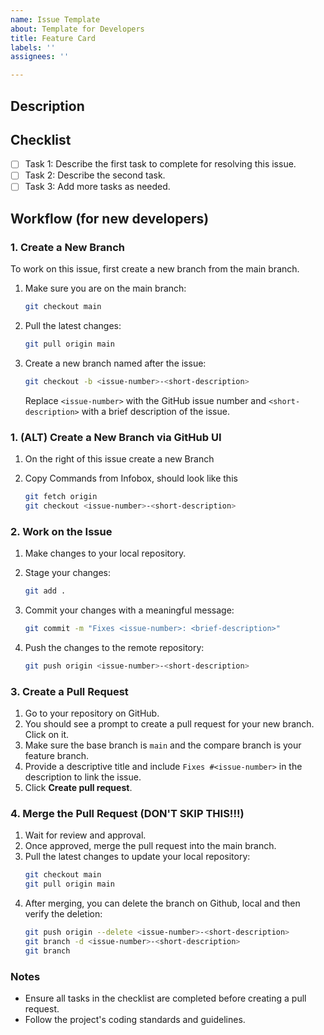 ```yaml
---
name: Issue Template
about: Template for Developers
title: Feature Card
labels: ''
assignees: ''

---
```


## Description
<!-- Provide a detailed description of the issue or feature request. Include relevant information, context, and screenshots if applicable. -->

## Checklist
- [ ] Task 1: Describe the first task to complete for resolving this issue.
- [ ] Task 2: Describe the second task.
- [ ] Task 3: Add more tasks as needed.

## Workflow (for new developers)
### 1. Create a New Branch
To work on this issue, first create a new branch from the main branch.

1. Make sure you are on the main branch:
   ```bash
   git checkout main
   ```

2. Pull the latest changes:
   ```bash
   git pull origin main
   ```

3. Create a new branch named after the issue:
   ```bash
   git checkout -b <issue-number>-<short-description>
   ```
   Replace `<issue-number>` with the GitHub issue number and `<short-description>` with a brief description of the issue.

### 1. (ALT) Create a New Branch via GitHub UI

1. On the right of this issue create a new Branch

2. Copy Commands from Infobox, should look like this
   ```bash
   git fetch origin
   git checkout <issue-number>-<short-description>
   ```

### 2. Work on the Issue
1. Make changes to your local repository.
2. Stage your changes:
   ```bash
   git add .
   ```

3. Commit your changes with a meaningful message:
   ```bash
   git commit -m "Fixes <issue-number>: <brief-description>"
   ```

4. Push the changes to the remote repository:
   ```bash
   git push origin <issue-number>-<short-description>
   ```

### 3. Create a Pull Request
1. Go to your repository on GitHub.
2. You should see a prompt to create a pull request for your new branch. Click on it.
3. Make sure the base branch is `main` and the compare branch is your feature branch.
4. Provide a descriptive title and include `Fixes #<issue-number>` in the description to link the issue.
5. Click **Create pull request**.

### 4. Merge the Pull Request (DON'T SKIP THIS!!!)
1. Wait for review and approval.
2. Once approved, merge the pull request into the main branch.
3. Pull the latest changes to update your local repository:
   ```bash
   git checkout main
   git pull origin main
   ```
4. After merging, you can delete the branch on Github, local and then verify the deletion:
   ```bash
   git push origin --delete <issue-number>-<short-description>
   git branch -d <issue-number>-<short-description>
   git branch
   ```

### Notes
- Ensure all tasks in the checklist are completed before creating a pull request.
- Follow the project's coding standards and guidelines.
